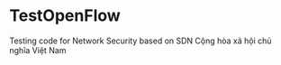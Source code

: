 TestOpenFlow
============

Testing code for Network Security based on SDN
Cộng hòa xã hội chủ nghĩa Việt Nam

